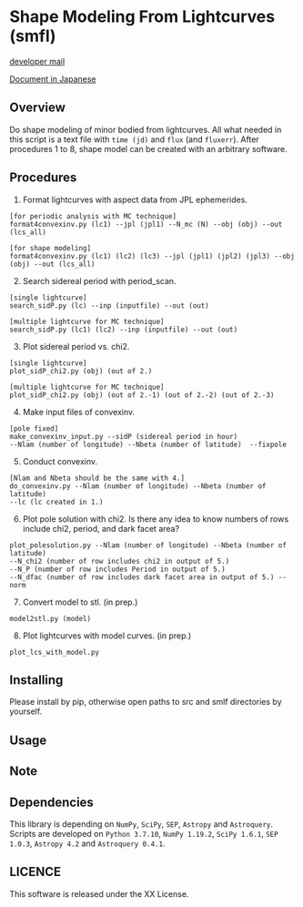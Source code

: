 # Shape Modeling From Lightcurves (smfl)
[developer mail](mailto:beniyama@ioa.s.u-tokyo.ac.jp)

[Document in Japanese](http://www.ioa.s.u-tokyo.ac.jp/~beniyama/pdf/DAMIT_JB.pdf)

## Overview

Do shape modeling of minor bodied from lightcurves.
All what needed in this script is a text file with 
`time (jd)` and `flux` (and `fluxerr`).
After procedures 1 to 8, shape model can be created with an arbitrary software.


## Procedures
1. Format lightcurves with aspect data from JPL ephemerides.
```
[for periodic analysis with MC technique]
format4convexinv.py (lc1) --jpl (jpl1) --N_mc (N) --obj (obj) --out (lcs_all)

[for shape modeling]
format4convexinv.py (lc1) (lc2) (lc3) --jpl (jpl1) (jpl2) (jpl3) --obj (obj) --out (lcs_all)
```

2. Search sidereal period with period_scan.
```
[single lightcurve]
search_sidP.py (lc) --inp (inputfile) --out (out)

[multiple lightcurve for MC technique]
search_sidP.py (lc1) (lc2) --inp (inputfile) --out (out)
```

3. Plot sidereal period vs. chi2.
```
[single lightcurve] 
plot_sidP_chi2.py (obj) (out of 2.)

[multiple lightcurve for MC technique] 
plot_sidP_chi2.py (obj) (out of 2.-1) (out of 2.-2) (out of 2.-3)
```

4. Make input files of convexinv.
```
[pole fixed]
make_convexinv_input.py --sidP (sidereal period in hour) 
--Nlam (number of longitude) --Nbeta (number of latitude)  --fixpole
```

5. Conduct convexinv.
```
[Nlam and Nbeta should be the same with 4.]
do_convexinv.py --Nlam (number of longitude) --Nbeta (number of latitude) 
--lc (lc created in 1.)
```

6. Plot pole solution with chi2.
Is there any idea to know numbers of rows include chi2, period, and dark facet area?
```
plot_polesolution.py --Nlam (number of longitude) --Nbeta (number of latitude) 
--N_chi2 (number of row includes chi2 in output of 5.) 
--N_P (number of row includes Period in output of 5.) 
--N_dfac (number of row includes dark facet area in output of 5.) --norm
```

7. Convert model to stl. (in prep.)
```
model2stl.py (model)
```


8. Plot lightcurves with model curves. (in prep.)
```
plot_lcs_with_model.py
```

## Installing
Please install by pip, otherwise open paths to src and smlf directories by yourself.
## Usage

## Note

## Dependencies

This library is depending on `NumPy`, `SciPy`, `SEP`, `Astropy` 
and `Astroquery`.
Scripts are developed on `Python 3.7.10`, `NumPy 1.19.2`, `SciPy 1.6.1`,
`SEP 1.0.3`, `Astropy 4.2` and `Astroquery 0.4.1`.

## LICENCE

This software is released under the XX License.
